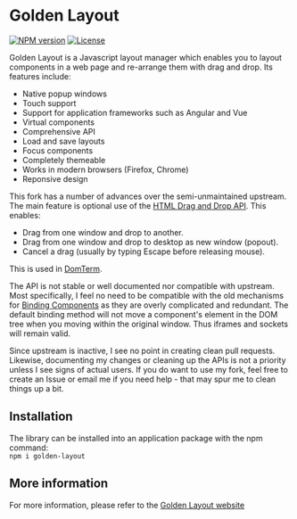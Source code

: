 # Golden Layout

[![NPM version](https://img.shields.io/npm/v/golden-layout)](https://www.npmjs.com/package/golden-layout) [![License](https://img.shields.io/github/license/golden-layout/golden-layout)](https://img.shields.io/github/license/golden-layout/golden-layout)

Golden Layout is a Javascript layout manager which enables you to layout components in a web page and re-arrange them with drag and drop. Its features include:

* Native popup windows
* Touch support
* Support for application frameworks such as Angular and Vue
* Virtual components
* Comprehensive API
* Load and save layouts
* Focus components
* Completely themeable
* Works in modern browsers (Firefox, Chrome)
* Reponsive design

This fork has a number of advances over the semi-unmaintained upstream.
The main feature is optional use
of the [HTML Drag and Drop API](https://developer.mozilla.org/en-US/docs/Web/API/HTML_Drag_and_Drop_API).
This enables:

* Drag from one window and drop to another.
* Drag from one window and drop to desktop as new window (popout).
* Cancel a drag (usually by typing Escape before releasing mouse).

This is used in [DomTerm](https://github.com/PerBothner/DomTerm/).

The API is not stable or well documented nor compatible with upstream.
Most specifically, I feel no need to be compatible with the old mechanisms
for [Binding Components](https://golden-layout.github.io/golden-layout/binding-components/) as they are overly complicated and redundant.
The default binding method will not move a component's element in the DOM tree
when you moving within the original window. Thus iframes and sockets
will remain valid.

Since upstream is inactive, I see no point in creating clean pull requests.
Likewise, documenting my changes or cleaning up the APIs is not a
priority unless I see signs of actual users.
If you do want to use my fork, feel free to create an Issue or
email me if you need help - that may spur me to clean things up a bit.

## Installation
The library can be installed into an application package with the npm command:\
`npm i golden-layout`

## More information

For more information, please refer to the [Golden Layout website](https://golden-layout.github.io/golden-layout)
